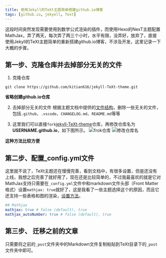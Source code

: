 ```yaml
---
title: 使用Jekyll的TeXt主题简单搭建github.io博客
tags: [github.io, jekyell, Text]
---
```


这段时间突然发现需要使用到数学公式渲染的插件，而使用Hexo的NexT主题配置MathJax，弄了两天，每次弄了两三个小时，水平有限，没弄好，放弃了，直接使用Jekyll的TeXt主题简单的重新搭建github.io博客，不涉及开发，这里记录一下大概的步骤。

<!-- more -->

## 第一步、克隆仓库并去掉部分无关的文件 ##

1. 克隆仓库
```git
git clone https://github.com/kitian616/jekyll-TeXt-theme.git
```

**省略创建github.io仓库**

2. 去掉部分无关的文件
根据主题文档中提供的[文件结构](https://tianqi.name/jekyll-TeXt-theme/docs/en/structure)，删除一些无关的文件，包括`.github`、`.vscode`、`CHANGELOG.md`、`README.md`等等

3. 这里我们可以直接`fork`[jekyll-TeXt-theme](https://github.com/kitian616/jekyll-TeXt-theme)仓库，再修改仓库名为**USERNAME.github.io**，如下图所示。
![frok仓库](https://raw.githubusercontent.com/kitian616/jekyll-TeXt-theme/master/docs/assets/images/github-fork.jpg)
![修改仓库名](https://raw.githubusercontent.com/kitian616/jekyll-TeXt-theme/master/docs/assets/images/github-rename-repo.jpg)

**这种方法比较方便**

## 第二步、配置_config.yml文件

这里就不说了，TeXt主题还在慢慢完善，看到文档中，有很多设置，但是还没有上线，我想之后完善了就好用了，现在还是比较简单的，不过我最喜欢的就是它对MathJax支持只需要在`_config.yml`文件中和markdown文件头部（Front Matter格式）设置`mathjax: true`就好了，这是我看了一些主题选择这个的原因，而且它还支持一些表格和图的渲染，[设置方法](https://tianqi.name/jekyll-TeXt-theme/docs/en/markdown-enhancements)。

```yaml
## Mathjax
mathjax: true # false (default), true
mathjax_autoNumber: true # false (default), true
```

## 第三步、 迁移之前的文章 ##

只需要将之前的`_post`文件夹中的Markdown文件复制粘贴到TeXt目录下的`_post`文件夹中即可。